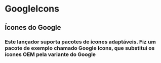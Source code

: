 # GoogleIcons
## Ícones do Google
### Este lançador suporta pacotes de ícones adaptáveis. Fiz um pacote de exemplo chamado Google Icons, que substitui os ícones OEM pela variante do Google
